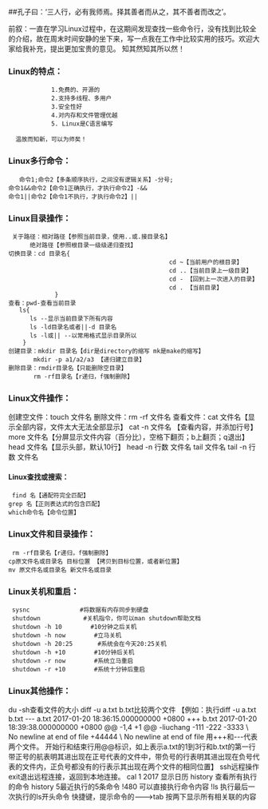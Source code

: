 ##孔子曰：‘三人行，必有我师焉。择其善者而从之，其不善者而改之’。

前叙：一直在学习Linux过程中，在这期间发现查找一些命令行，没有找到比较全的介绍，故在周末时间安静的坐下来，写一点我在工作中比较实用的技巧。欢迎大家给我补充，提出更加宝贵的意见。
  知其然知其所以然！
### Linux的特点：
                1.免费的、开源的
                2.支持多线程、多用户
                3.安全性好
                4.对内存和文件管理优越
                5. Linux是C语言编写

      温故而知新，可以为师矣！
### Linux多行命令：
       命令1;命令2【多条顺序执行，之间没有逻辑关系】-分号;
    命令1&&命令2【命令1正确执行，才执行命令2】-&&
    命令1||命令2【命令1不执行，才执行命令2】||

### Linux目录操作：
     关于路径：相对路径【参照当前目录，使用..或.接目录名】
          绝对路径【参照根目录一级级递归查找】
    切换目录：cd 目录名{  
                                                 cd ~【当前用户的根目录】
                                                 cd ..【当前目录上一级目录】
                                                 cd - 【回到上一次进入的目录】
                                                 cd . 【当前目录】
                 }
    查看：pwd-查看当前目录
       ls{
          ls --显示当前目录下所有内容
          ls -ld目录名或者||-d 目录名
          ls -l或|| --以常用格式显示目录所以
        }
    创建目录：mkdir 目录名【dir是directory的缩写 mk是make的缩写】
           mkdir -p a1/a2/a3 【递归建立目录】
    删除目录：rmdir目录名【只能删除空目录】
           rm -rf目录名【r递归，f强制删除】

### Linux文件操作：
   创建空文件：touch 文件名
    删除文件：rm -rf 文件名
    查看文件：cat 文件名【显示全部内容，文件太大无法全部显示】
          cat -n 文件名 【查看内容，并添加行号】
          more 文件名【分屏显示文件内容（百分比），空格下翻页；b上翻页；q退出】
          head 文件名【显示头部，默认10行】
          head -n 行数 文件名 
          tail 文件名
          tail -n 行数 文件名
#### Linux查找或搜索：
     find 名【通配符完全匹配】
    grep 名【正则表达式的包含匹配】
    which命令名【命令位置】

### Linux文件和目录操作：
     rm -rf目录名【r递归，f强制删除】
    cp原文件名或目录名 目标位置 【拷贝到目标位置，或者新位置】
    mv 原文件名或目录名 新文件名或目录

### Linux关机和重启：       
     sysnc              #将数据有内存同步到硬盘
     shutdown            #关机指令，你可以man shutdown帮助文档
     shutdown -h 10        #10分钟之后关机
     shutdown -h now        #立马关机
     shutdown -h 20:25       #系统会在今天20:25关机
     shutdown -h +10        #10分钟后关机
     shutdown -r now        #系统立马重启
     shutdown -r +10        #系统十分钟后重启
### Linux其他操作：
du -sh查看文件的大小
diff -u a.txt b.txt比较两个文件
         【例如：执行diff -u a.txt b.txt
--- a.txt 2017-01-20 18:36:15.000000000 +0800
               +++ b.txt 2017-01-20 18:39:38.000000000 +0800
               @@ -1,4 +1 @@
              -liuchang
             -111
             -222
             -3333
             \ No newline at end of file
             +44444
             \ No newline at end of file
    用+++和---代表两个文件。
   开始行和结束行用@@标识，如上表示a.txt的1到3行和b.txt的第一行
    带正号的航表明其进出现在正号代表的文件中，带负号的行表明其进出现在负号代表的文件内，正负号都没有的行表示其出现在两个文件的相同位置】
  ssh远程操作
      exit退出远程连接，返回到本地连接。
  cal 1 2017 显示日历
  history 查看所有执行的命令
history 5最近执行的5条命令
!480  可以直接执行命令内容
           !ls  执行最后一次执行的ls开头命令
     快捷键，提示命令的--->tab
按两下显示所有相关联的内容

